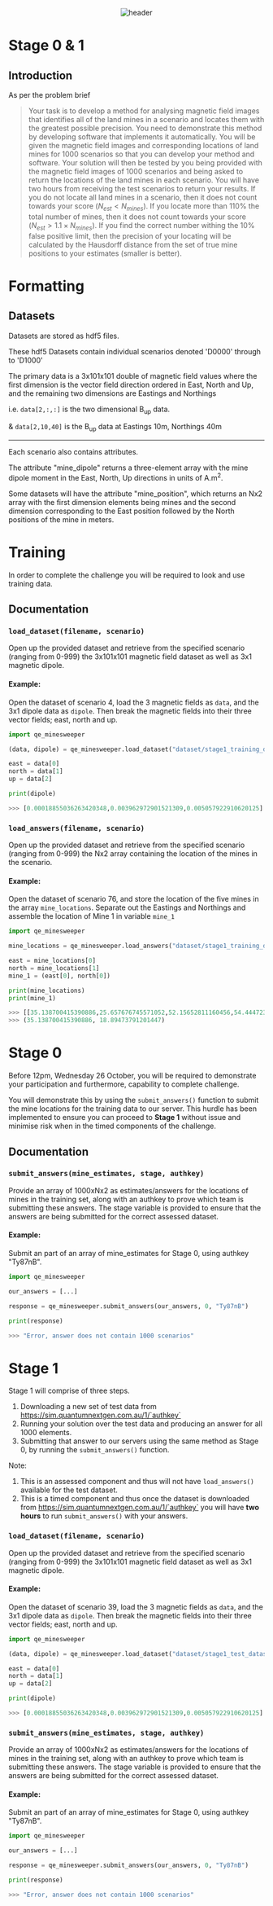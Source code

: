 <p align="center">
  <img src="https://github.com/rdc-mitchell/qng23-challenge/blob/main/assets/images/Header.jpg?raw=true" alt="header"/>
</p>

# Stage 0 & 1

## Introduction

As per the problem brief

> Your task is to develop a method for analysing magnetic field images that identifies all of the land mines in a scenario and locates them with the greatest possible precision. You need to demonstrate this method by developing software that implements it automatically. You will be given the magnetic field images and corresponding locations of land mines for 1000 scenarios so that you can develop your method and software. Your solution will then be tested by you being provided with the magnetic field images of 1000 scenarios and being asked to return the locations of the land mines in each scenario. You will have two hours from receiving the test scenarios to return your results. If you do not locate all land mines in a scenario, then it does not count towards your score $` (N_{est} <N_{mines}) `$. If you locate more than 110% the total number of mines, then it does not count towards your score $` (N_{est}>1.1×N_{mines}) `$. If you find the correct number withing the 10% false positive limit, then the precision of your locating will be calculated by the Hausdorff distance from the set of true mine positions to your estimates (smaller is better).

# Formatting

## Datasets

Datasets are stored as hdf5 files.

These hdf5 Datasets contain individual scenarios denoted 'D0000' through to 'D1000'

The primary data is a 3x101x101 double of magnetic field values where the first dimension is the vector field direction ordered in East, North and Up, and the remaining two dimensions are Eastings and Northings

i.e. `data[2,:,:]` is the two dimensional B<sub>up</sub> data.

& `data[2,10,40]` is the B<sub>up</sub> data at Eastings 10m, Northings 40m

-------------------------

Each scenario also contains attributes.

The attribute "mine_dipole" returns a three-element array with the mine dipole moment in the East, North, Up directions in units of A.m<sup>2</sup>.

Some datasets will have the attribute "mine_position", which returns an Nx2 array with the first dimension elements being mines and the second dimension corresponding to the East position followed by the North positions of the mine in meters.

# Training

In order to complete the challenge you will be required to look and use training data. 

## Documentation

### `load_dataset(filename, scenario)`

Open up the provided dataset and retrieve from the specified scenario (ranging from 0-999) the 3x101x101 magnetic field dataset as well as 3x1 magnetic dipole.

#### Example:

Open the dataset of scenario 4, load the 3 magnetic fields as `data`, and the 3x1 dipole data as `dipole`.
Then break the magnetic fields into their three vector fields; east, north and up.

```python
import qe_minesweeper

(data, dipole) = qe_minesweeper.load_dataset("dataset/stage1_training_dataset.h5", 4)

east = data[0]
north = data[1]
up = data[2]

print(dipole)

>>> [0.00018855036263420348,0.003962972901521309,0.005057922910620125]
```

### `load_answers(filename, scenario)`

Open up the provided dataset and retrieve from the specified scenario (ranging from 0-999) the Nx2 array containing the location of the mines in the scenario.

#### Example:

Open the dataset of scenario 76, and store the location of the five mines in the array `mine_locations`. Separate out the Eastings and Northings and assemble the location of Mine 1 in variable `mine_1`

```python
import qe_minesweeper

mine_locations = qe_minesweeper.load_answers("dataset/stage1_training_dataset.h5", 76)

east = mine_locations[0]
north = mine_locations[1]
mine_1 = (east[0], north[0])

print(mine_locations)
print(mine_1)

>>> [[35.138700415390886,25.657676745571052,52.15652811160456,54.44472370815717,35.53688743992102],[18.89473791201447,51.42367861186571,80.17380041971943,19.303343198901423,81.46877162392052]]
>>> (35.138700415390886, 18.89473791201447)
```

# Stage 0

Before 12pm, Wednesday 26 October, you will be required to demonstrate your participation and furthermore, capability to complete challenge.

You will demonstrate this by using the `submit_answers()` function to submit the mine locations for the training data to our server. This hurdle has been implemented to ensure you can proceed to **Stage 1** without issue and minimise risk when in the timed components of the challenge.

## Documentation

### `submit_answers(mine_estimates, stage, authkey)`

Provide an array of 1000xNx2 as estimates/answers for the locations of mines in the training set, along with an authkey to prove which team is submitting these answers.
The stage variable is provided to ensure that the answers are being submitted for the correct assessed dataset.

#### Example:

Submit an part of an array of mine_estimates for Stage 0, using authkey "Ty87nB".

```python
import qe_minesweeper

our_answers = [...]

response = qe_minesweeper.submit_answers(our_answers, 0, "Ty87nB")

print(response)

>>> "Error, answer does not contain 1000 scenarios"
```

# Stage 1

Stage 1 will comprise of three steps.
1. Downloading a new set of test data from https://sim.quantumnextgen.com.au/1/`authkey`
2. Running your solution over the test data and producing an answer for all 1000 elements.
3. Submitting that answer to our servers using the same method as Stage 0, by running the `submit_answers()` function.

Note: 
1. This is an assessed component and thus will not have `load_answers()` available for the test dataset.
2. This is a timed component and thus once the dataset is downloaded from https://sim.quantumnextgen.com.au/1/`authkey` you will have **two hours** to run `submit_answers()` with your answers.

### `load_dataset(filename, scenario)`

Open up the provided dataset and retrieve from the specified scenario (ranging from 0-999) the 3x101x101 magnetic field dataset as well as 3x1 magnetic dipole.

#### Example:

Open the dataset of scenario 39, load the 3 magnetic fields as `data`, and the 3x1 dipole data as `dipole`.
Then break the magnetic fields into their three vector fields; east, north and up.

```python
import qe_minesweeper

(data, dipole) = qe_minesweeper.load_dataset("dataset/stage1_test_dataset.h5", 39)

east = data[0]
north = data[1]
up = data[2]

print(dipole)

>>> [0.00018855036263420348,0.003962972901521309,0.005057922910620125]
```

### `submit_answers(mine_estimates, stage, authkey)`

Provide an array of 1000xNx2 as estimates/answers for the locations of mines in the training set, along with an authkey to prove which team is submitting these answers.
The stage variable is provided to ensure that the answers are being submitted for the correct assessed dataset.

#### Example:

Submit an part of an array of mine_estimates for Stage 0, using authkey "Ty87nB".

```python
import qe_minesweeper

our_answers = [...]

response = qe_minesweeper.submit_answers(our_answers, 0, "Ty87nB")

print(response)

>>> "Error, answer does not contain 1000 scenarios"
```
